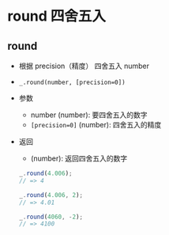 # round 四舍五入

## round

+ 根据 precision（精度） 四舍五入 number

+ `_.round(number, [precision=0])`

+ 参数

  + number (number): 要四舍五入的数字
  + `[precision=0]` (number): 四舍五入的精度

+ 返回

  + (number): 返回四舍五入的数字

  ```js
  _.round(4.006);
  // => 4

  _.round(4.006, 2);
  // => 4.01

  _.round(4060, -2);
  // => 4100
  ```
